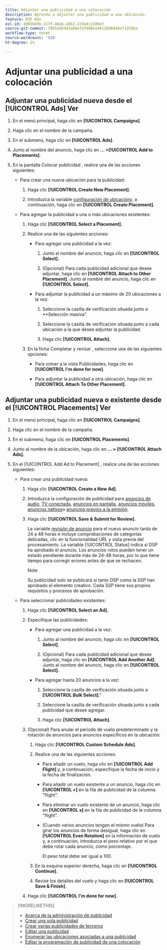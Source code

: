 ```yaml
---
title: Adjuntar una publicidad a una colocación
description: Aprenda a adjuntar una publicidad a una ubicación.
feature: DSP Ads
exl-id: 4d85b89b-217f-46eb-a8b2-27da4c220be7
source-git-commit: 7055a9b9d3a68ef2f690e146128d6946e713586a
workflow-type: tm+mt
source-wordcount: '528'
ht-degree: 1%

---
```


# Adjuntar una publicidad a una colocación

## Adjuntar una publicidad nueva desde el [!UICONTROL Ads] Ver

1. En el menú principal, haga clic en **[!UICONTROL Campaigns]**.

1. Haga clic en el nombre de la campaña.

1. En el submenú, haga clic en **[!UICONTROL Ads]**.

1. Junto al nombre del anuncio, haga clic en  **... >[!UICONTROL Add to Placements]**.

1. En la pantalla Colocar publicidad , realice una de las acciones siguientes:

   * Para crear una nueva ubicación para la publicidad:

      1. Haga clic **[!UICONTROL Create New Placement]**.

      1. Introduzca la variable [configuración de ubicación](/help/dsp/campaign-management/placements/placement-settings.md)y, a continuación, haga clic en **[!UICONTROL Create Placement]**.
   * Para agregar la publicidad a una o más ubicaciones existentes:

      1. Haga clic **[!UICONTROL Select a Placement].**

      1. Realice una de las siguientes acciones:

         * Para agregar una publicidad a la vez:

            1. Junto al nombre del anuncio, haga clic en **[!UICONTROL Select].**

            1. (Opcional) Para cada publicidad adicional que desee adjuntar, haga clic en **[!UICONTROL Attach to Other Placement]**. Junto al nombre del anuncio, haga clic en **[!UICONTROL Select].**
         * Para adjuntar la publicidad a un máximo de 20 ubicaciones a la vez:

            1. Seleccione la casilla de verificación situada junto a **Selección masiva&quot;.

            1. Seleccione la casilla de verificación situada junto a cada ubicación a la que desee adjuntar la publicidad.

            1. Haga clic **[!UICONTROL Attach]**.
      1. En la ficha Completar y revisar , seleccione una de las siguientes opciones:

         * Para volver a la vista Publicidades, haga clic en **[!UICONTROL I'm done for now]**.

         * Para adjuntar la publicidad a otra ubicación, haga clic en **[!UICONTROL Attach To Other Placement]**.




## Adjuntar una publicidad nueva o existente desde el [!UICONTROL Placements] Ver

1. En el menú principal, haga clic en **[!UICONTROL Campaigns]**.

1. Haga clic en el nombre de la campaña.

1. En el submenú, haga clic en **[!UICONTROL Placements]**.

1. Junto al nombre de la ubicación, haga clic en  **... > [!UICONTROL Attach Ads].**

1. En el [!UICONTROL Add Ad to Placement] , realice una de las acciones siguientes:

   * Para crear una publicidad nueva:

      1. Haga clic **[!UICONTROL Create a New Ad]**.

      1. Introduzca la configuración de publicidad para [anuncios de audio](ad-settings-audio.md), [TV conectada](ad-settings-connected-tv.md), [anuncios en pantalla](ad-settings-display.md), [anuncios móviles](ad-settings-mobile.md), [anuncios nativos](ad-settings-native.md)o [anuncios previos a la emisión](ad-settings-pre-roll.md).

      1. Haga clic **[!UICONTROL Save & Submit for Review]**.

         La variable [revisión de anuncio](ad-about.md) para el nuevo anuncio tarda de 24 a 48 horas e incluye comprobaciones de categorías delicadas, clic en la funcionalidad URL y vista previa del procesamiento. La variable [!UICONTROL Status] indica si DSP ha aprobado el anuncio. Los anuncios rotos pueden tener un estado pendiente durante más de 24-48 horas, por lo que tiene tiempo para corregir errores antes de que se rechacen.

         >[!NOTE]
         >
         >Su publicidad solo se publicará si tanto DSP como la SSP han aprobado el elemento creativo. Cada SSP tiene sus propios requisitos y procesos de aprobación.
   * Para seleccionar publicidades existentes:

      1. Haga clic **[!UICONTROL Select an Ad].**

      1. Especifique las publicidades:

         * Para agregar una publicidad a la vez:

            1. Junto al nombre del anuncio, haga clic en **[!UICONTROL Select].**

            1. (Opcional) Para cada publicidad adicional que desee adjuntar, haga clic en **[!UICONTROL Add Another Ad]**. Junto al nombre del anuncio, haga clic en **[!UICONTROL Select].**
         * Para agregar hasta 20 anuncios a la vez:

            1. Seleccione la casilla de verificación situada junto a **[!UICONTROL Bulk Select]**.&quot;

            1. Seleccione la casilla de verificación situada junto a cada publicidad que desee agregar.

            1. Haga clic **[!UICONTROL Attach]**.
      1. (Opcional) Para anular el periodo de vuelo predeterminado y la rotación de anuncios para anuncios específicos en la ubicación:

         1. Haga clic **[!UICONTROL Custom Schedule Ads]**.

         1. Realice una de las siguientes acciones:

            * Para añadir un vuelo, haga clic en **[!UICONTROL Add Flight]** y, a continuación, especifique la fecha de inicio y la fecha de finalización.

            * Para añadir un vuelo existente a un anuncio, haga clic en **[!UICONTROL +]** en la fila de publicidad de la columna &quot;flight&quot;.

            * Para eliminar un vuelo existente de un anuncio, haga clic en **[!UICONTROL x]** en la fila de publicidad de la columna &quot;flight&quot;.

            * (Cuando varios anuncios tengan el mismo vuelo) Para girar los anuncios de forma desigual, haga clic en **[!UICONTROL Even Rotation]** en la información de vuelo y, a continuación, introduzca el peso relativo por el que debe rotar cada anuncio, como porcentaje.

               El peso total debe ser igual a 100.
         1. En la esquina superior derecha, haga clic en **[!UICONTROL Continue]**.

         1. Revise los detalles del vuelo y haga clic en **[!UICONTROL Save & Finish]**.
      1. Haga clic **[!UICONTROL I'm done for now]**.






>[!MORELIKETHIS]
>
>* [Acerca de la administración de publicidad](ad-about.md)
>* [Crear una sola publicidad](ad-create.md)
>* [Crear varias publicidades de terceros](ad-create-multiple.md)
>* [Editar una publicidad](ad-edit.md)
>* [Enumerar las ubicaciones asociadas a una publicidad](ad-list-placements.md)
>* [Editar la programación de publicidad de una colocación](/help/dsp/campaign-management/placements/placement-edit-ad-schedule.md)

